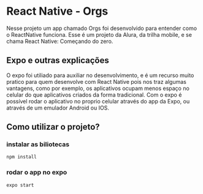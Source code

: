  # React Native - Orgs

 Nesse projeto um app chamado Orgs foi desenvolvido para entender como o ReactNative funciona. 
 Esse é um projeto da Alura, da trilha mobile, e se chama React Native: Começando do zero.

 ## Expo e outras explicações

 O expo foi utiliado para auxiliar no desenvolvimento, e é um recurso muito pratico para quem desenvolve 
 com React Native pois nos traz algumas vantagens, como por exemplo, os aplicativos ocupam menos espaço no 
 celular do que aplicativos criados da forma tradicional.
 Com o expo é possível rodar o aplicativo no proprio celular através do app da Expo, ou através de um 
 emulador Android ou IOS.

## Como utilizar o projeto?

### instalar as biliotecas
  `npm install`

### rodar o app no expo
  `expo start`   